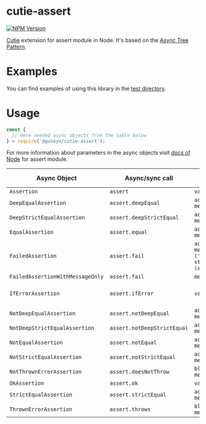 # cutie-assert

[![NPM Version][npm-image]][npm-url]

[Cutie](https://github.com/Guseyn/cutie) extension for assert module in Node. It's based on the [Async Tree Pattern](https://github.com/Guseyn/async-tree-patern/blob/master/Async_Tree_Patern.pdf).

# Examples

You can find examples of using this library in the [test directory](https://github.com/Guseyn/cutie-assert/tree/master/test).

# Usage

```js
const {
  // Here needed async objects from the table below
} = require('@guseyn/cutie-assert');
```

For more information about parameters in the async objects visit [docs of Node](https://nodejs.org/en/docs/) for assert module.

| Async Object  | Async/sync call | Parameters | Representation result |
| ------------- | ----------------| ---------- | --------------------- |
| `Assertion`     | `assert` | `value, message` | `value` |
| `DeepEqualAssertion` | `assert.deepEqual` | `actual, expected, message` | `actual` |
| `DeepStrictEqualAssertion` | `assert.deepStrictEqual` | `actual, expected, message` | `actual` |
| `EqualAssertion` | `assert.equal` | `actual, expected, message` | `actual` |
| `FailedAssertion` | `assert.fail` | `actual, expected, message, operator ('!='), stackStartFunction (assert.fail)` | `thrown error` |
| `FailedAssertionWithMessageOnly` | `assert.fail` | `message` | `thrown error` |
| `IfErrorAssertion` | `assert.ifError` | `value` | `thrown error` or `value`(if it's false) |
| `NotDeepEqualAssertion` | `assert.notDeepEqual` | `actual, expected, message` | `actual` |
| `NotDeepStrictEqualAssertion` | `assert.notDeepStrictEqual` | `actual, expected, message` | `actual` |
| `NotEqualAssertion` | `assert.notEqual` | `actual, expected, message` | `actual` |
| `NotStrictEqualAssertion` | `assert.notStrictEqual` | `actual, expected, message` | `actual` |
| `NotThrownErrorAssertion` | `assert.doesNotThrow` | `block, error, message` | `block` |
| `OkAssertion` | `assert.ok` | `value, message`  | `value` |
| `StrictEqualAssertion` | `assert.strictEqual` | `actual, expected, message` | `actual` |
| `ThrownErrorAssertion` | `assert.throws` | `block, error, message` | `block` |

[npm-image]: https://img.shields.io/npm/v/@guseyn/cutie-assert.svg
[npm-url]: https://npmjs.org/package/@guseyn/cutie-assert

